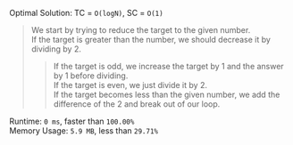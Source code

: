 Optimal Solution: TC = `O(logN)`, SC = `O(1)`

> We start by trying to reduce the target to the given number. <br>
> If the target is greater than the number, we should decrease it by dividing by 2. <br>
>> If the target is odd, we increase the target by 1 and the answer by 1 before dividing. <br>
>> If the target is even, we just divide it by 2. <br>
> If the target becomes less than the given number, we add the difference of the 2 and break out of our loop. <br>

Runtime: `0 ms`, faster than `100.00%`<br>
Memory Usage: `5.9 MB`, less than `29.71%`